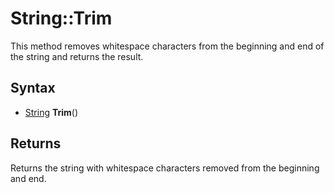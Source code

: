 # String::Trim #

This method removes whitespace characters from the beginning and end of the string and returns the result.

## Syntax ##

- [String](String) **Trim**()

## Returns ##

Returns the string with whitespace characters removed from the beginning and end.
